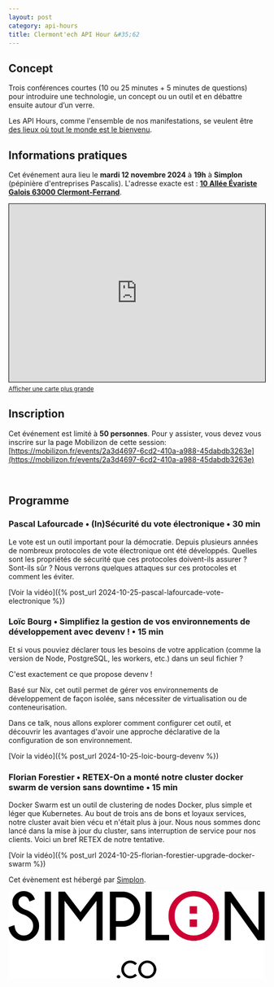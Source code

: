 ```yaml
---
layout: post
category: api-hours
title: Clermont'ech API Hour &#35;62
---
```


## Concept

Trois conférences courtes (10 ou 25 minutes + 5 minutes de questions)
pour introduire une technologie, un concept ou un outil et en débattre ensuite
autour d’un verre.

Les API Hours, comme l'ensemble de nos manifestations, se veulent être [des
lieux où tout le monde est le bienvenu](/code-of-conduct.html).

## Informations pratiques

Cet événement aura lieu le **mardi 12 novembre 2024** à **19h** à **Simplon** (pépinière d'entreprises Pascalis). L'adresse
exacte est : [**10 Allée Évariste Galois 63000 Clermont-Ferrand**](https://www.openstreetmap.org/#map=19/45.759559/3.131275).

<iframe width="100%" height="350" frameborder="0" scrolling="no" marginheight="0" marginwidth="0" src="https://www.openstreetmap.org/export/embed.html?bbox=3.1286466121673584%2C45.75837286441021%2C3.1339037418365483%2C45.76074567190884&amp;layer=mapnik" style="border: 1px solid black"></iframe>
<br/><small><a href="https://www.openstreetmap.org/#map=19/45.759559/3.131275">Afficher une carte plus grande</a></small>
<br/>

## Inscription

Cet événement est limité à **50 personnes**. Pour y assister, vous devez vous
inscrire sur la page Mobilizon de cette session:
[https://mobilizon.fr/events/2a3d4697-6cd2-410a-a988-45dabdb3263e](https://mobilizon.fr/events/2a3d4697-6cd2-410a-a988-45dabdb3263e)

<br/>

## Programme

### Pascal Lafourcade • (In)Sécurité du vote électronique • 30 min

Le vote est un outil important pour la démocratie. Depuis plusieurs années de
nombreux protocoles de vote électronique ont été développés. Quelles sont les
propriétés de sécurité que ces protocoles doivent-ils assurer ? Sont-ils sûr ?
Nous verrons quelques attaques sur ces protocoles et comment les éviter.

[Voir la vidéo]({% post_url 2024-10-25-pascal-lafourcade-vote-electronique %})

### Loïc Bourg • Simplifiez la gestion de vos environnements de développement avec devenv ! • 15 min

Et si vous pouviez déclarer tous les besoins de votre application (comme la
version de Node, PostgreSQL, les workers, etc.) dans un seul fichier ?

C'est exactement ce que propose devenv !

Basé sur Nix, cet outil permet de gérer vos environnements de développement de
façon isolée, sans nécessiter de virtualisation ou de conteneurisation.

Dans ce talk, nous allons explorer comment configurer cet outil, et découvrir
les avantages d'avoir une approche déclarative de la configuration de son
environnement.

[Voir la vidéo]({% post_url 2024-10-25-loic-bourg-devenv %})

### Florian Forestier • RETEX-On a monté notre cluster docker swarm de version sans downtime • 15 min

Docker Swarm est un outil de clustering de nodes Docker, plus simple et léger
que Kubernetes. Au bout de trois ans de bons et loyaux services, notre cluster
avait bien vécu et n'était plus à jour. Nous nous sommes donc lancé dans la
mise à jour du cluster, sans interruption de service pour nos clients. Voici un
bref RETEX de notre tentative.

[Voir la vidéo]({% post_url 2024-10-25-florian-forestier-upgrade-docker-swarm %})

Cet évènement est hébergé par [Simplon](https://simplon.co/).

[![](/images/sponsors/simplon.svg)](https://simplon.co/)
